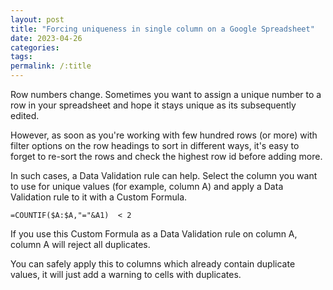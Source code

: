 ```yaml
---
layout: post
title: "Forcing uniqueness in single column on a Google Spreadsheet"
date: 2023-04-26
categories: 
tags: 
permalink: /:title
---
```


Row numbers change. Sometimes you want to assign a unique number to a row in your spreadsheet and hope it stays unique as its subsequently edited.

However, as soon as you're working with few hundred rows (or more) with filter options on the row headings to sort in different ways, it's easy to forget to re-sort the rows and check the highest row id before adding more.

In such cases, a Data Validation rule can help. Select the column you want to use for unique values (for example, column A) and apply a Data Validation rule to it with a Custom Formula.

```
=COUNTIF($A:$A,"="&A1)  < 2
```

If you use this Custom Formula as a Data Validation rule on column A, column A will reject all duplicates.

You can safely apply this to columns which already contain duplicate values, it will just add a warning to cells with duplicates.